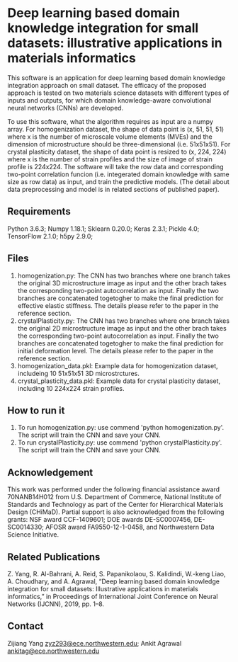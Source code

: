 # Deep learning based domain knowledge integration for small datasets: illustrative applications in materials informatics
This software is an application for deep learning based domain knowledge integration approach on small dataset. The efficacy of the proposed approach is tested on two materials science datasets with different types of inputs and outputs, for which domain knowledge-aware convolutional neural networks (CNNs) are developed.

To use this software, what the algorithm requires as input are a numpy array. For homogenization dataset, the shape of data point is (x, 51, 51, 51) where x is the number of microscale volume elements (MVEs) and the dimension of microstructure should be three-dimensional (i.e. 51x51x51). For crystal plasticity dataset, the shape of data point is resized to (x, 224, 224) where x is the number of strain profiles and the size of image of strain profile is 224x224. The software will take the row data and corresponding two-point correlation funcion (i.e. integerated domain knowledge with same size as row data) as input, and train the predictive models. (The detail about data preprocessing and model is in related sections of published paper).

## Requirements ##
Python 3.6.3; 
Numpy 1.18.1; 
Sklearn 0.20.0; 
Keras 2.3.1; 
Pickle 4.0; 
TensorFlow 2.1.0; 
h5py 2.9.0;

## Files ##
1. homogenization.py: The CNN has two branches where one branch takes the original 3D microstructure image as input and the other brach takes the corresponding two-point autocorrelation as input. Finally the two branches are concatenated togetogher to make the final prediction for effective elastic stiffness. The details please refer to the paper in the reference section.
2. crystalPlasticity.py: The CNN has two branches where one branch takes the original 2D microstructure image as input and the other brach takes the corresponding two-point autocorrelation as input. Finally the two branches are concatenated togetogher to make the final prediction for initial deformation level. The details please refer to the paper in the reference section.
3. homogenization_data.pkl: Example data for homogenization dataset, includeing 10 51x51x51 3D microstrctures.
4. crystal_plasticity_data.pkl: Example data for crystal plasticity dataset, including 10 224x224 strain profiles.


## How to run it
1. To run homogenization.py: use commend 'python homogenization.py'. The script will train the CNN and save your CNN.
2. To run crystalPlasticity.py: use commend 'python crystalPlasticity.py'. The script will train the CNN and save your CNN.


## Acknowledgement
This work was performed under the following financial assistance award 70NANB14H012 from U.S. Department of Commerce, National Institute of Standards and Technology as part of the Center for Hierarchical Materials Design (CHiMaD). Partial support is also acknowledged from the following grants: NSF award CCF-1409601; DOE awards DE-SC0007456, DE-SC0014330; AFOSR award FA9550-12-1-0458, and Northwestern Data Science Initiative. 

## Related Publications ##
Z. Yang, R. Al-Bahrani, A. Reid, S. Papanikolaou, S. Kalidindi, W.-keng Liao, A. Choudhary, and A. Agrawal, “Deep learning based domain knowledge integration for small datasets: Illustrative applications in materials informatics,” in Proceedings of International Joint Conference on Neural Networks (IJCNN), 2019, pp. 1–8.

## Contact
Zijiang Yang <zyz293@ece.northwestern.edu>; Ankit Agrawal <ankitag@ece.northwestern.edu>
